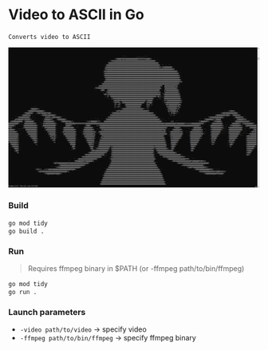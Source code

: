 # Video to ASCII in Go

    Converts video to ASCII
![](img/img1.png)

### Build

```shell
go mod tidy
go build .
```

### Run

> Requires ffmpeg binary in $PATH (or -ffmpeg path/to/bin/ffmpeg)

```shell
go mod tidy
go run .
```

### Launch parameters

- `-video path/to/video` -> specify video
- `-ffmpeg path/to/bin/ffmpeg` -> specify ffmpeg binary